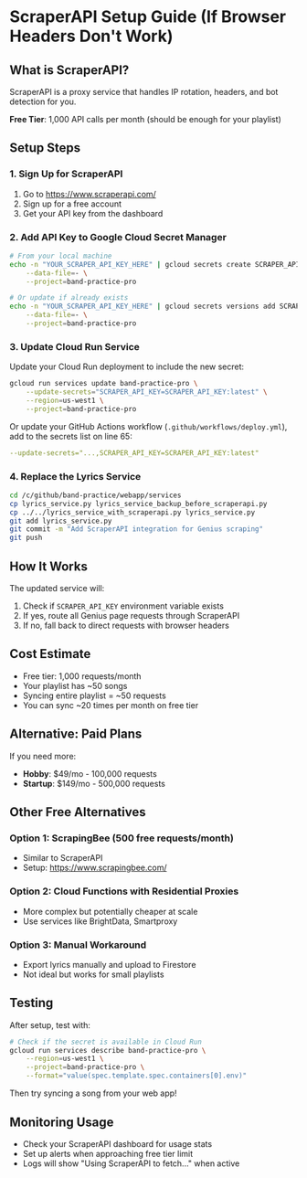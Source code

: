 # ScraperAPI Setup Guide (If Browser Headers Don't Work)

## What is ScraperAPI?

ScraperAPI is a proxy service that handles IP rotation, headers, and bot detection for you.

**Free Tier**: 1,000 API calls per month (should be enough for your playlist)

## Setup Steps

### 1. Sign Up for ScraperAPI

1. Go to https://www.scraperapi.com/
2. Sign up for a free account
3. Get your API key from the dashboard

### 2. Add API Key to Google Cloud Secret Manager

```bash
# From your local machine
echo -n "YOUR_SCRAPER_API_KEY_HERE" | gcloud secrets create SCRAPER_API_KEY \
    --data-file=- \
    --project=band-practice-pro

# Or update if already exists
echo -n "YOUR_SCRAPER_API_KEY_HERE" | gcloud secrets versions add SCRAPER_API_KEY \
    --data-file=- \
    --project=band-practice-pro
```

### 3. Update Cloud Run Service

Update your Cloud Run deployment to include the new secret:

```bash
gcloud run services update band-practice-pro \
    --update-secrets="SCRAPER_API_KEY=SCRAPER_API_KEY:latest" \
    --region=us-west1 \
    --project=band-practice-pro
```

Or update your GitHub Actions workflow (`.github/workflows/deploy.yml`), add to the secrets list on line 65:

```yaml
--update-secrets="...,SCRAPER_API_KEY=SCRAPER_API_KEY:latest"
```

### 4. Replace the Lyrics Service

```bash
cd /c/github/band-practice/webapp/services
cp lyrics_service.py lyrics_service_backup_before_scraperapi.py
cp ../../lyrics_service_with_scraperapi.py lyrics_service.py
git add lyrics_service.py
git commit -m "Add ScraperAPI integration for Genius scraping"
git push
```

## How It Works

The updated service will:
1. Check if `SCRAPER_API_KEY` environment variable exists
2. If yes, route all Genius page requests through ScraperAPI
3. If no, fall back to direct requests with browser headers

## Cost Estimate

- Free tier: 1,000 requests/month
- Your playlist has ~50 songs
- Syncing entire playlist = ~50 requests
- You can sync ~20 times per month on free tier

## Alternative: Paid Plans

If you need more:
- **Hobby**: $49/mo - 100,000 requests
- **Startup**: $149/mo - 500,000 requests

## Other Free Alternatives

### Option 1: ScrapingBee (500 free requests/month)
- Similar to ScraperAPI
- Setup: https://www.scrapingbee.com/

### Option 2: Cloud Functions with Residential Proxies
- More complex but potentially cheaper at scale
- Use services like BrightData, Smartproxy

### Option 3: Manual Workaround
- Export lyrics manually and upload to Firestore
- Not ideal but works for small playlists

## Testing

After setup, test with:

```bash
# Check if the secret is available in Cloud Run
gcloud run services describe band-practice-pro \
    --region=us-west1 \
    --project=band-practice-pro \
    --format="value(spec.template.spec.containers[0].env)"
```

Then try syncing a song from your web app!

## Monitoring Usage

- Check your ScraperAPI dashboard for usage stats
- Set up alerts when approaching free tier limit
- Logs will show "Using ScraperAPI to fetch..." when active
